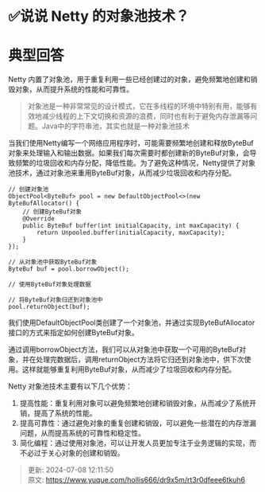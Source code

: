 # ✅说说 Netty 的对象池技术？

# 典型回答


Netty 内置了对象池，用于重复利用一些已经创建过的对象，避免频繁地创建和销毁对象，从而提升系统的性能和可靠性。



> 对象池是一种非常常见的设计模式，它在多线程的环境中特别有用，能够有效地减少线程的上下文切换和资源的浪费，同时也有利于避免内存泄漏等问题。Java中的字符串池，其实也就是一种对象池技术
>



当我们使用Netty编写一个网络应用程序时，可能需要频繁地创建和释放ByteBuf对象来处理输入和输出数据。如果我们每次需要时都创建新的ByteBuf对象，会导致频繁的垃圾回收和内存分配，降低性能。为了避免这种情况，Netty提供了对象池技术，通过对象池来重用ByteBuf对象，从而减少垃圾回收和内存分配。



```plain
// 创建对象池
ObjectPool<ByteBuf> pool = new DefaultObjectPool<>(new ByteBufAllocator() {
    // 创建ByteBuf对象
    @Override
    public ByteBuf buffer(int initialCapacity, int maxCapacity) {
        return Unpooled.buffer(initialCapacity, maxCapacity);
    }
});

// 从对象池中获取ByteBuf对象
ByteBuf buf = pool.borrowObject();

// 使用ByteBuf对象处理数据

// 将ByteBuf对象归还到对象池中
pool.returnObject(buf);

```



我们使用DefaultObjectPool类创建了一个对象池，并通过实现ByteBufAllocator接口的方式来指定如何创建ByteBuf对象。



通过调用borrowObject方法，我们可以从对象池中获取一个可用的ByteBuf对象，并在处理完数据后，调用returnObject方法将它归还到对象池中，供下次使用。这样就能够重复利用ByteBuf对象，从而减少了垃圾回收和内存分配。



Netty 对象池技术主要有以下几个优势：



1. 提高性能：重复利用对象可以避免频繁地创建和销毁对象，从而减少了系统开销，提高了系统的性能。
2. 提高可靠性：通过避免对象的重复创建和销毁，可以避免一些潜在的内存泄漏问题，从而提高系统的可靠性和稳定性。
3. 简化编程：通过使用对象池，可以让开发人员更加专注于业务逻辑的实现，而不必过于关心对象的创建和销毁。



> 更新: 2024-07-08 12:11:50  
> 原文: <https://www.yuque.com/hollis666/dr9x5m/rt3r0dfeee6tkuh6>